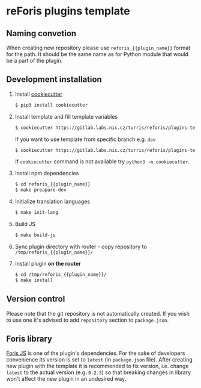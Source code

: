 # reForis plugins template

## Naming convetion
When creating new repository please use `reforis_{{plugin_name}}` format for the path. It should be the same name as for Python module that would be a part of the plugin.

## Development installation

1. Install [cookiecutter](https://cookiecutter.readthedocs.io/en/latest/)
    ```bash
    $ pip3 install cookiecutter
    ```

2. Install template and fill template variables
    ```bash
    $ cookiecutter https://gitlab.labs.nic.cz/turris/reforis/plugins-template
    ```
    If you want to use template from specific branch e.g. `dev`
    ```bash
    $ cookiecutter https://gitlab.labs.nic.cz/turris/reforis/plugins-template --checkout dev
    ```
    If `cookiecutter` command is not available try `python3 -m cookiecutter`.

3. Install npm dependencies
    ```bash
    $ cd reforis_{{plugin_name}}
    $ make preapare-dev
    ```

4. Initialize translation languages
    ```bash
    $ make init-lang
    ```

5. Build JS
    ```bash
    $ make build-js
    ```

6. Sync plugin directory with router - copy repository to `/tmp/reforis_{{plugin_name}}/`

7. Install plugin **on the router**
    ```bash
    $ cd /tmp/reforis_{{plugin_name}}/
    $ make install
    ```

## Version control
Please note that the git repository is not automatically created. If you wish to use one it's advised to add `repository` section to `package.json`.

## Foris library
[Foris JS](https://gitlab.labs.nic.cz/turris/reforis/foris-js) is one of the plugin's dependencies. For the sake of developers convenience its version is set to `latest` (in `package.json` file). After creating new plugin with the template it is recommended to fix version, i.e. change `latest` to the actual version (e.g. `0.2.3`) so that breaking changes in library won't affect the new plugin in an undesired way.
